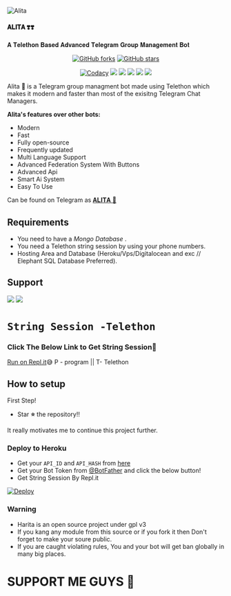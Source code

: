 
![Alita](https://telegra.ph/file/9e3fa9ece7abe665bf8b6.jpg)

#### 𝐀𝐋𝐈𝐓𝐀 ❣️❣️
𝐀 𝐓𝐞𝐥𝐞𝐭𝐡𝐨𝐧 𝐁𝐚𝐬𝐞𝐝 𝐀𝐝𝐯𝐚𝐧𝐜𝐞𝐝 𝐓𝐞𝐥𝐞𝐠𝐫𝐚𝐦 𝐆𝐫𝐨𝐮𝐩 𝐌𝐚𝐧𝐚𝐠𝐞𝐦𝐞𝐧𝐭 𝐁𝐨𝐭

<p align="center">
    <a href="https://github.com/ITZ-DEVIL-OP/Alita-Gbot/network"><img src="https://img.shields.io/github/forks/ITZ-DEVIL-OP/Alita-Gbot?style=for-the-badge" alt="GitHub forks" /></a>
    <a href="https://github.com/ITZ-DEVIL-OP/Alita-Gbot/stargazers"><img src="https://img.shields.io/github/stars/ITZ-DEVIL-OP/Alita-Gbot?style=for-the-badge" alt="GitHub stars" /></a>
</p>
<p align="center">
    <a href="https://app.codacy.com/manual/ITZ-DEVIL-OP/Alita-Gbot/dashboard"> <img src="https://img.shields.io/codacy/grade/4d58f2a402b54aed8a7d95f7add45a81?color=brightgreen&logo=codacy&logoColor=green&style=for-the-badge" alt="Codacy" /></a>
    <a href="https://github.com/ITZ-DEVIL-OP/Alita-Gbot"> <img src="https://img.shields.io/github/repo-size/ITZ-DEVIL-OP/Alita-Gbot?color=orange&logo=github&logoColor=green&style=for-the-badge" /></a>
    <a href="https://github.com/ITZ-DEVIL-OP/Alita-Gbot/commits/main"> <img src="https://img.shields.io/github/last-commit/ITZ-DEVIL-OP/Alita-Gbot?color=brown&logo=github&logoColor=green&style=for-the-badge" /></a>
    <a href="https://github.com/ITZ-DEVIL-OP/Alita-Gbot/issues"> <img src="https://img.shields.io/github/issues/ITZ-DEVIL-OP/Alita-Gbot?color=blueviolet&logo=github&logoColor=green&style=for-the-badge" /></a>
    <a href="https://github.com/ITZ-DEVIL-OP/Alita-Gbot/network/members"> <img src="https://img.shields.io/github/forks/ITZ-DEVIL-OP/Alita-Gbot?color=red&logo=github&logoColor=green&style=for-the-badge" /></a>  
    <a href="https://pypi.org/project/Telethon/"> <img src="https://img.shields.io/pypi/v/telethon?color=yellow&label=telethon&logo=python&logoColor=green&style=for-the-badge" /></a>
</p>

Alita 💞 is a Telegram group managment bot made using Telethon which makes it modern and faster than most of the exisitng Telegram Chat Managers.

**Alita's features over other bots:**
- Modern
- Fast
- Fully open-source
- Frequently updated
- Multi Language Support
- Advanced Federation System With Buttons
- Advanced Api
- Smart Ai System
- Easy To Use

Can be found on Telegram as [𝐀𝐋𝐈𝐓𝐀 💞](https://t.me/Alita_Gbot)</br>

## Requirements
- You need to have a *Mongo Database* .
- You need a Telethon string session by using your phone numbers.
- Hosting Area and Database (Heroku/Vps/Digitalocean and exc // Elephant SQL Database Preferred).



## Support
<a href="https://t.me/ALITABOTNEWS"><img src="https://img.shields.io/badge/Join-Telegram%20Channel-red.svg?logo=Telegram"></a>
<a href="https://t.me/ALITABOTSUPPORT"><img src="https://img.shields.io/badge/Join-Telegram%20Group-blue.svg?logo=telegram"></a>

# `String Session -Telethon`
### Click The Below Link to Get String Session🧨
[Run on Repl.it](https://GenerateStringSession.SpEcHIDe.repl.run)😅 P - program || T- Telethon 

## How to setup

First Step!
- Star **⭐** the repository!!

It really motivates me to continue this project further.

### Deploy to Heroku
- Get your `API_ID` and `API_HASH` from [here](https://my.telegram.org/)
- Get your Bot Token from [@BotFather](https://t.me/BotFather)
and click the below button!  <br />
- Get String Session By Repl.it

[![Deploy](https://www.herokucdn.com/deploy/button.svg)](https://heroku.com/deploy?template=https://github.com/ITZ-DEVIL-OP/Alita-Gbot)

### Warning
- Harita is an open source project under gpl v3
- If you kang any module from this source or if you fork it then Don't forget to make your soure public.
- If you are caught violating rules, You and your bot will get ban globally in many big places.

# SUPPORT ME GUYS 🥰 

